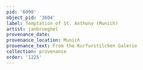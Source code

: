 ```yaml
---
pid: '6090'
object_pid: '3604'
label: Temptation of St. Anthony (Munich)
artist: janbrueghel
provenance_date:
provenance_location: Munich
provenance_text: From the Kurfurstilchen Galerie
collection: provenance
order: '1225'
---
```

